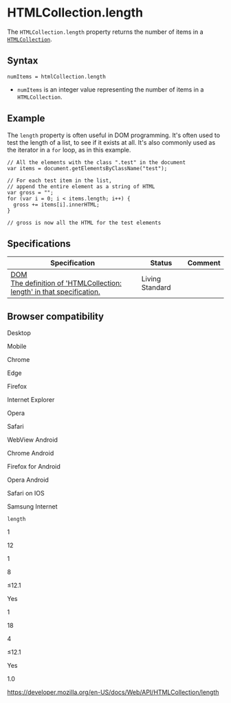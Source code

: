 # HTMLCollection.length

The `HTMLCollection.length` property returns the number of items in a [`HTMLCollection`](../htmlcollection).

## Syntax

    numItems = htmlCollection.length

- `numItems` is an integer value representing the number of items in a `HTMLCollection`.

## Example

The `length` property is often useful in DOM programming. It's often used to test the length of a list, to see if it exists at all. It's also commonly used as the iterator in a `for` loop, as in this example.

    // All the elements with the class ".test" in the document
    var items = document.getElementsByClassName("test");

    // For each test item in the list,
    // append the entire element as a string of HTML
    var gross = "";
    for (var i = 0; i < items.length; i++) {
      gross += items[i].innerHTML;
    }

    // gross is now all the HTML for the test elements

## Specifications

<table><thead><tr class="header"><th>Specification</th><th>Status</th><th>Comment</th></tr></thead><tbody><tr class="odd"><td><a href="https://dom.spec.whatwg.org/#dom-htmlcollection-length">DOM<br />
<span class="small">The definition of 'HTMLCollection: length' in that specification.</span></a></td><td><span class="spec-living">Living Standard</span></td><td></td></tr></tbody></table>

## Browser compatibility

Desktop

Mobile

Chrome

Edge

Firefox

Internet Explorer

Opera

Safari

WebView Android

Chrome Android

Firefox for Android

Opera Android

Safari on IOS

Samsung Internet

`length`

1

12

1

8

≤12.1

Yes

1

18

4

≤12.1

Yes

1.0

<a href="https://developer.mozilla.org/en-US/docs/Web/API/HTMLCollection/length" class="_attribution-link">https://developer.mozilla.org/en-US/docs/Web/API/HTMLCollection/length</a>
